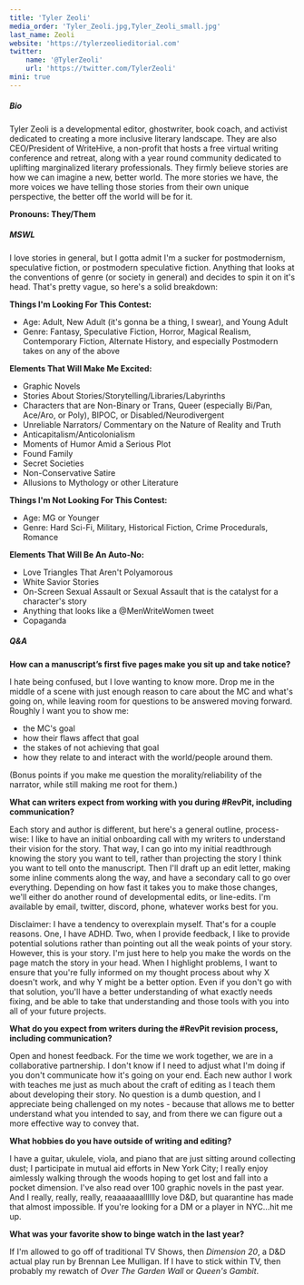 ```yaml
---
title: 'Tyler Zeoli'
media_order: 'Tyler_Zeoli.jpg,Tyler_Zeoli_small.jpg'
last_name: Zeoli
website: 'https://tylerzeolieditorial.com'
twitter:
    name: '@TylerZeoli'
    url: 'https://twitter.com/TylerZeoli'
mini: true
---
```


##### Bio

Tyler Zeoli is a developmental editor, ghostwriter, book coach, and activist dedicated to creating a more inclusive literary landscape. They are also CEO/President of WriteHive, a non-profit that hosts a free virtual writing conference and retreat, along with a year round community dedicated to uplifting marginalized literary professionals. They firmly believe stories are how we can imagine a new, better world. The more stories we have, the more voices we have telling those stories from their own unique perspective, the better off the world will be for it.

**Pronouns: They/Them**

##### MSWL

I love stories in general, but I gotta admit I'm a sucker for postmodernism, speculative fiction, or postmodern speculative fiction. Anything that looks at the conventions of genre (or society in general) and decides to spin it on it's head. That's pretty vague, so here's a solid breakdown:

**Things I'm Looking For This Contest:**
 * Age: Adult, New Adult (it's gonna be a thing, I swear), and Young Adult
 * Genre: Fantasy, Speculative Fiction, Horror, Magical Realism, Contemporary Fiction, Alternate History, and especially Postmodern takes on any of the above

**Elements That Will Make Me Excited:** 
 * Graphic Novels
 * Stories About Stories/Storytelling/Libraries/Labyrinths
 * Characters that are Non-Binary or Trans, Queer (especially Bi/Pan, Ace/Aro, or Poly), BIPOC, or Disabled/Neurodivergent
 * Unreliable Narrators/ Commentary on the Nature of Reality and Truth
 * Anticapitalism/Anticolonialism
 * Moments of Humor Amid a Serious Plot
 * Found Family
 * Secret Societies
 * Non-Conservative Satire
 * Allusions to Mythology or other Literature 

**Things I'm Not Looking For This Contest:**
 * Age: MG or Younger 
 * Genre: Hard Sci-Fi, Military, Historical Fiction, Crime Procedurals, Romance

**Elements That Will Be An Auto-No:**
 * Love Triangles That Aren't Polyamorous
 * White Savior Stories
 * On-Screen Sexual Assault or Sexual Assault that is the catalyst for a character's story
 * Anything that looks like a @MenWriteWomen tweet
 * Copaganda

##### Q&A

**How can a manuscript’s first five pages make you sit up and take notice?**

I hate being confused, but I love wanting to know more. Drop me in the middle of a scene with just enough reason to care about the MC and what's going on, while leaving room for questions to be answered moving forward. Roughly I want you to show me: 
 * the MC's goal
 * how their flaws affect that goal
 * the stakes of not achieving that goal
 * how they relate to and interact with the world/people around them. 

(Bonus points if you make me question the morality/reliability of the narrator, while still making me root for them.)

**What can writers expect from working with you during #RevPit, including communication?**

Each story and author is different, but here's a general outline, process-wise: I like to have an initial onboarding call with my writers to understand their vision for the story. That way, I can go into my initial readthrough knowing the story you want to tell, rather than projecting the story I think you want to tell onto the manuscript. Then I'll draft up an edit letter, making some inline comments along the way, and have a secondary call to go over everything. Depending on how fast it takes you to make those changes, we'll either do another round of developmental edits, or line-edits. I'm available by email, twitter, discord, phone, whatever works best for you.

Disclaimer: I have a tendency to overexplain myself. That's for a couple reasons. One, I have ADHD. Two, when I provide feedback, I like to provide potential solutions rather than pointing out all the weak points of your story. However, this is your story. I'm just here to help you make the words on the page match the story in your head. When I highlight problems, I want to ensure that you're fully informed on my thought process about why X doesn't work, and why Y might be a better option. Even if you don't go with that solution, you'll have a better understanding of what exactly needs fixing, and be able to take that understanding and those tools with you into all of your future projects.

**What do you expect from writers during the #RevPit revision process, including communication?**

Open and honest feedback. For the time we work together, we are in a collaborative partnership. I don't know if I need to adjust what I'm doing if you don't communicate how it's going on your end. Each new author I work with teaches me just as much about the craft of editing as I teach them about developing their story. No question is a dumb question, and I appreciate being challenged on my notes - because that allows me to better understand what you intended to say, and from there we can figure out a more effective way to convey that. 

**What hobbies do you have outside of writing and editing?**

I have a guitar, ukulele, viola, and piano that are just sitting around collecting dust; I participate in mutual aid efforts in New York City; I really enjoy aimlessly walking through the woods hoping to get lost and fall into a pocket dimension. I've also read over 100 graphic novels in the past year. And I really, really, really, reaaaaaaalllllly love D&D, but quarantine has made that almost impossible. If you're looking for a DM or a player in NYC...hit me up.

**What was your favorite show to binge watch in the last year?**

If I'm allowed to go off of traditional TV Shows, then _Dimension 20_, a D&D actual play run by Brennan Lee Mulligan. If I have to stick within TV, then probably my rewatch of _Over The Garden Wall_ or _Queen's Gambit_.
